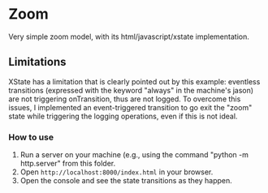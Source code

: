 # Zoom

Very simple zoom model, with its html/javascript/xstate implementation.

## Limitations

XState has a limitation that is clearly pointed out by this example: eventless transitions (expressed with the keyword "always" in the machine's jason) are not triggering onTransition, thus are not logged.
To overcome this issues, I implemented an event-triggered transition to go exit the "zoom" state while triggering the logging operations, even if this is not ideal.


### How to use

1. Run a server on your machine (e.g., using the command "python -m http.server" from this folder.
2. Open `http://localhost:8000/index.html` in your browser.
3. Open the console and see the state transitions as they happen.
